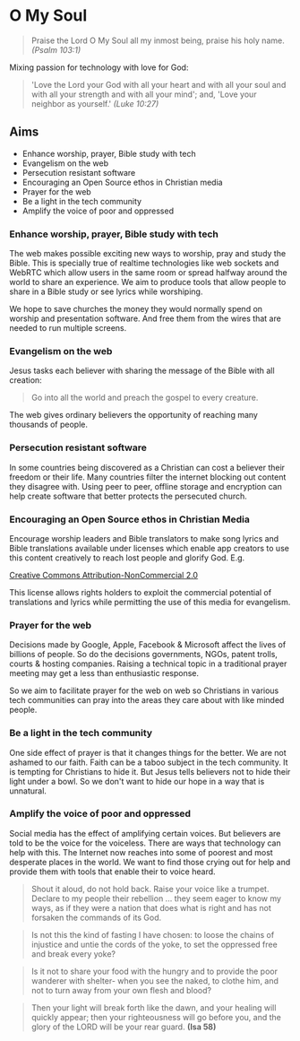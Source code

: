# O My Soul

> Praise the Lord O My Soul all my inmost being, praise his holy name. _(Psalm 103:1)_

Mixing passion for technology with love for God:

> 'Love the Lord your God with all your heart and with all your soul and with all your strength and with all your mind'; and, 'Love your neighbor as yourself.' _(Luke 10:27)_

## Aims

* Enhance worship, prayer, Bible study with tech
* Evangelism on the web
* Persecution resistant software
* Encouraging an Open Source ethos in Christian media
* Prayer for the web
* Be a light in the tech community
* Amplify the voice of poor and oppressed

### Enhance worship, prayer, Bible study with tech

The web makes possible exciting new ways to worship, pray and study the Bible. This is specially true of realtime technologies like web sockets and WebRTC which allow users in the same room or spread halfway around the world to share an experience. We aim to produce tools that allow people to share in a Bible study or see lyrics while worshiping.

We hope to save churches the money they would normally spend on worship and presentation software. And free them from the wires that are needed to run multiple screens.

### Evangelism on the web

Jesus tasks each believer with sharing the message of the Bible with all creation:

> Go into all the world and preach the gospel to every creature.

The web gives ordinary believers the opportunity of reaching many thousands of people.

### Persecution resistant software

In some countries being discovered as a Christian can cost a believer their freedom or their life. Many countries filter the internet blocking out content they disagree with. Using peer to peer, offline storage and encryption can help create software that better protects the persecuted church.

### Encouraging an Open Source ethos in Christian Media

Encourage worship leaders and Bible translators to make song lyrics and Bible translations available under licenses which enable app creators to use this content creatively to reach lost people and glorify God. E.g.

[Creative Commons Attribution-NonCommercial 2.0](https://creativecommons.org/licenses/by-nc/2.0/)

This license allows rights holders to exploit the commercial potential of translations and lyrics while permitting the use of this media for evangelism.

### Prayer for the web

Decisions made by Google, Apple, Facebook & Microsoft affect the lives of billions of people. So do the decisions governments, NGOs, patent trolls, courts & hosting companies. Raising a technical topic in a traditional prayer meeting may get a less than enthusiastic response.

So we aim to facilitate prayer for the web on web so Christians in various tech communities can pray into the areas they care about with like minded people.   

### Be a light in the tech community

One side effect of prayer is that it changes things for the better. We are not ashamed to our faith. Faith can be a taboo subject in the tech community. It is tempting for Christians to hide it. But Jesus tells believers not to hide their light under a bowl. So we don't want to hide our hope in a way that is unnatural.

### Amplify the voice of poor and oppressed

Social media has the effect of amplifying certain voices. But believers are told to be the voice for the voiceless. There are ways that technology can help with this. The Internet now reaches into some of poorest and most desperate places in the world. We want to find those crying out for help and provide them with tools that enable their to voice heard.

> Shout it aloud, do not hold back. Raise your voice like a trumpet. Declare to my people their rebellion ... they seem eager to know my ways, as if they were a nation that does what is right and has not forsaken the commands of its God.

> Is not this the kind of fasting I have chosen: to loose the chains of injustice and untie the cords of the yoke, to set the oppressed free and break every yoke?

> Is it not to share your food with the hungry and to provide the poor wanderer with shelter- when you see the naked, to clothe him, and not to turn away from your own flesh and blood?

> Then your light will break forth like the dawn, and your healing will quickly appear; then your righteousness will go before you, and the glory of the LORD will be your rear guard. __(Isa 58)__
